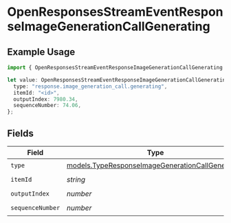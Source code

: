 # OpenResponsesStreamEventResponseImageGenerationCallGenerating

## Example Usage

```typescript
import { OpenResponsesStreamEventResponseImageGenerationCallGenerating } from "@openrouter/sdk/models";

let value: OpenResponsesStreamEventResponseImageGenerationCallGenerating = {
  type: "response.image_generation_call.generating",
  itemId: "<id>",
  outputIndex: 7980.34,
  sequenceNumber: 74.06,
};
```

## Fields

| Field                                                                                                      | Type                                                                                                       | Required                                                                                                   | Description                                                                                                |
| ---------------------------------------------------------------------------------------------------------- | ---------------------------------------------------------------------------------------------------------- | ---------------------------------------------------------------------------------------------------------- | ---------------------------------------------------------------------------------------------------------- |
| `type`                                                                                                     | [models.TypeResponseImageGenerationCallGenerating](../models/typeresponseimagegenerationcallgenerating.md) | :heavy_check_mark:                                                                                         | N/A                                                                                                        |
| `itemId`                                                                                                   | *string*                                                                                                   | :heavy_check_mark:                                                                                         | N/A                                                                                                        |
| `outputIndex`                                                                                              | *number*                                                                                                   | :heavy_check_mark:                                                                                         | N/A                                                                                                        |
| `sequenceNumber`                                                                                           | *number*                                                                                                   | :heavy_check_mark:                                                                                         | N/A                                                                                                        |